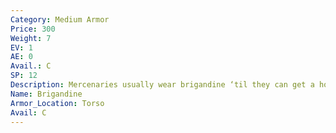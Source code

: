 ```yaml
---
Category: Medium Armor
Price: 300
Weight: 7
EV: 1
AE: 0
Avail.: C
SP: 12
Description: Mercenaries usually wear brigandine ‘til they can get a hold of some better armor. It’s a basic leather vest with plates of thicker hardened leather woven or pinned onto the inside. Wore a brigandine on the fields of Brenna and Sodden. They can be stiff and a bit hard to work with.
Name: Brigandine
Armor_Location: Torso
Avail: C
---
```

